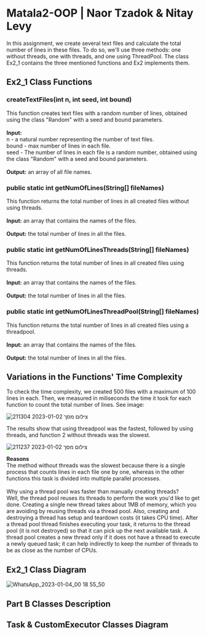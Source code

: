 # Matala2-OOP | Naor Tzadok & Nitay Levy
In this assignment, we create several text files and calculate the total number of lines in these files. To do so, we'll use three methods: one without threads, one with threads, and one using ThreadPool. The class Ex2_1 contains the three mentioned functions and Ex2 implements them.

## Ex2_1 Class Functions
### createTextFiles(int n, int seed, int bound)<br>
This function creates text files with a random number of lines, obtained using the class "Random" with a seed and bound parameters.<br><br>
**Input:**<br>
n - a natural number representing the number of text files.<br>
bound - max number of lines in each file.<br>
seed  - The number of lines in each file is a random number, obtained using the class "Random" with a seed and bound parameters.<br><br>
**Output:** an array of all file names.

### public static int getNumOfLines(String[] fileNames)<br>
This function returns the total number of lines in all created files without using threads.<br><br>
**Input:** an array that contains the names of the files.<br><br>
**Output:** the total number of lines in all the files.

### public static int getNumOfLinesThreads(String[] fileNames)<br>
This function returns the total number of lines in all created files using threads.<br><br>
**Input:** an array that contains the names of the files.<br><br>
**Output:** the total number of lines in all the files.

### public static int getNumOfLinesThreadPool(String[] fileNames)<br>
This function returns the total number of lines in all created files using a threadpool.<br><br>
**Input:** an array that contains the names of the files.<br><br>
**Output:** the total number of lines in all the files.

## Variations in the Functions' Time Complexity
To check the time complexity, we created 500 files with a maximum of 100 lines in each. Then, we measured in miliseconds the time it took for each function to count the total number of lines. See image:

![צילום מסך 2023-01-02 211304](https://user-images.githubusercontent.com/118196923/210635587-e342fee5-b83d-46e6-a7de-c7d2fb0a8e00.png)

The results show that using threadpool was the fastest, followed by using threads, and function 2 without threads was the slowest.

![צילום מסך 2023-01-02 211237](https://user-images.githubusercontent.com/118196923/210272717-842dc98b-5521-49d6-994a-c7960c549dc9.png)

**Reasons**<br>
The method without threads was the slowest because there is a single process that counts lines in each file one by one, whereas in the other functions this task is divided into multiple parallel processes.<br><br>
Why using a thread pool was faster than manually creating threads?<br>
Well, the thread pool reuses its threads to perform the work you'd like to get done. Creating a single new thread takes about 1MB of memory, which you are avoiding by reusing threads via a thread pool. Also, creating and destroying a thread has setup and teardown costs (it takes CPU time). After a thread pool thread finishes executing your task, it returns to the thread pool (it is not destroyed) so that it can pick up the next available task. A thread pool creates a new thread only if it does not have a thread to execute a newly queued task; it can help indirectly to keep the number of threads to be as close as the number of CPUs.

## Ex2_1 Class Diagram
![WhatsApp_2023-01-04_00 18 55_50](https://user-images.githubusercontent.com/118196923/210634669-1c48fcdf-744a-44cc-9896-5fd070598c63.jpg)

## Part B Classes Description

## Task & CustomExecutor Classes Diagram

